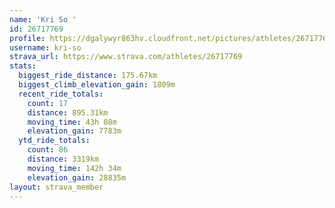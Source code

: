 ```yaml
---
name: 'Kri So '
id: 26717769
profile: https://dgalywyr863hv.cloudfront.net/pictures/athletes/26717769/7761026/14/large.jpg
username: kri-so
strava_url: https://www.strava.com/athletes/26717769
stats:
  biggest_ride_distance: 175.67km
  biggest_climb_elevation_gain: 1809m
  recent_ride_totals:
    count: 17
    distance: 895.31km
    moving_time: 43h 08m
    elevation_gain: 7783m
  ytd_ride_totals:
    count: 86
    distance: 3319km
    moving_time: 142h 34m
    elevation_gain: 28835m
layout: strava_member
--- 
```

